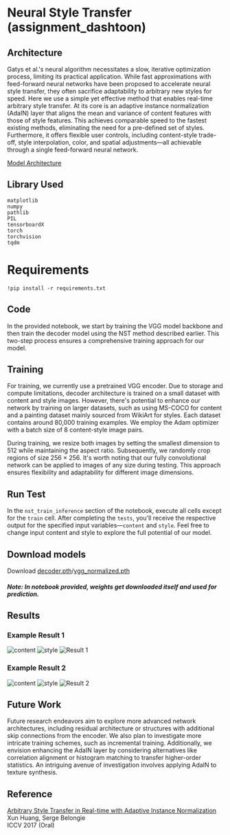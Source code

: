 # Neural Style Transfer (assignment_dashtoon)

## Architecture

Gatys et al.'s neural algorithm necessitates a slow, iterative optimization process, limiting its practical application. While fast approximations with feed-forward neural networks have been proposed to accelerate neural style transfer, they often sacrifice adaptability to arbitrary new styles for speed. Here we use a simple yet effective method that enables real-time arbitrary style transfer. At its core is an adaptive instance normalization (AdaIN) layer that aligns the mean and variance of content features with those of style features. This achieves comparable speed to the fastest existing methods, eliminating the need for a pre-defined set of styles. Furthermore, it offers flexible user controls, including content-style trade-off, style interpolation, color, and spatial adjustments—all achievable through a single feed-forward neural network.

[Model Architecture](images/model_architecture.png)


## Library Used

```
matplotlib
numpy
pathlib
PIL
tensorboardX
torch
torchvision
tqdm
```

# Requirements
```
!pip install -r requirements.txt
```

## Code

In the provided notebook, we start by training the VGG model backbone and then train the decoder model using the NST method described earlier. This two-step process ensures a comprehensive training approach for our model.

## Training

For training, we currently use a pretrained VGG encoder. Due to storage and compute limitations, decoder architecture is trained on a small dataset with content and style images. However, there's potential to enhance our network by training on larger datasets, such as using MS-COCO for content and a painting dataset mainly sourced from WikiArt for styles. Each dataset contains around 80,000 training examples. We employ the Adam optimizer with a batch size of 8 content-style image pairs.

During training, we resize both images by setting the smallest dimension to 512 while maintaining the aspect ratio. Subsequently, we randomly crop regions of size 256 × 256. It's worth noting that our fully convolutional network can be applied to images of any size during testing. This approach ensures flexibility and adaptability for different image dimensions.



## Run Test

In the ```nst_train_inference``` section of the notebook, execute all cells except for the ```train``` cell. After completing the ```tests```, you'll receive the respective output for the specified input variables—```content``` and ```style```. Feel free to change input content and style to explore the full potential of our model.

## Download models

Download [decoder.pth](https://drive.google.com/file/d/1bMfhMMwPeXnYSQI6cDWElSZxOxc6aVyr/view?usp=sharing)/[vgg_normalized.pth](https://drive.google.com/file/d/1EpkBA2K2eYILDSyPTt0fztz59UjAIpZU/view?usp=sharing)
##### Note: In notebook provided, weights get downloaded itself and used for prediction.

## Results

### Example Result 1

![content](images/content_actor.png)
![style](images/style_paint.png)
![Result 1](results/nst_actor.png)

### Example Result 2

![content](images/content_city.png)
![style](images/style_city.png)
![Result 2](results/nst_city.png)

## Future Work

Future research endeavors aim to explore more advanced network architectures, including residual architecture or structures with additional skip connections from the encoder. We also plan to investigate more intricate training schemes, such as incremental training. Additionally, we envision enhancing the AdaIN layer by considering alternatives like correlation alignment or histogram matching to transfer higher-order statistics. An intriguing avenue of investigation involves applying AdaIN to texture synthesis.

## Reference

[Arbitrary Style Transfer in Real-time with Adaptive Instance Normalization ](https://arxiv.org/abs/1703.06868)
Xun Huang, Serge Belongie  
ICCV 2017 (Oral)
